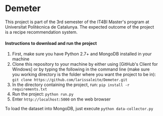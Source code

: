 # Demeter

This project is part of the 3rd semester of the IT4BI Master's program at Universitat Politècnica de Catalunya. The expected outcome of the project is a recipe recommendation system.

#### Instructions to download and run the project

1. First, make sure you have Python 2.7+ and MongoDB installed in your machine
2. Clone this repository to your machine by either using [GitHub's Client for Windows] or by typing the following in the command line (make sure you working directory is the folder where you want the project to be in):
` git clone https://github.com/larissaleite/Demeter.git `
3. In the directory containing the project, run:
` pip install -r requirements.txt `
4. Run the project:
` python run.py `
5. Enter `http://localhost:5000` on the web browser

To load the dataset into MongoDB, just execute `python data-collector.py`
